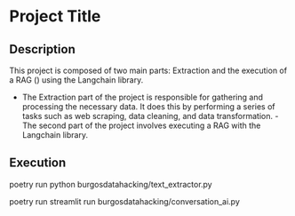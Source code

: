 # Project Title

## Description

This project is composed of two main parts: Extraction and the execution of a RAG () using the Langchain library.

- The Extraction part of the project is responsible for gathering and processing the necessary data. It does this by performing a series of tasks such as web scraping, data cleaning, and data transformation.
  -The second part of the project involves executing a RAG with the Langchain library.

## Execution

poetry run python burgosdatahacking/text_extractor.py

poetry run streamlit run burgosdatahacking/conversation_ai.py
